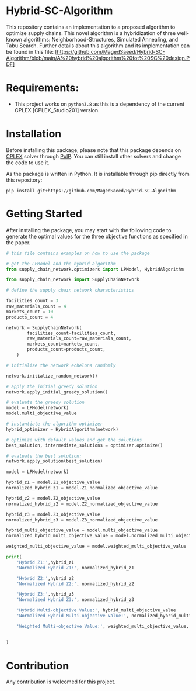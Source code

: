 # Hybrid-SC-Algorithm

This repository contains an implementation to a proposed algorithm to optimize supply chains. This novel algorithm is a hybridization  of three well-known algorithms: Neighborhood-Structures, Simulated Annealing, and Tabu Search. Further details about this algorithm and its implementation can be found in this file: [https://github.com/MagedSaeed/Hybrid-SC-Algorithm/blob/main/A%20hybrid%20algorithm%20fot%20SC%20design.PDF]

# Requirements:

- This project works on `python3.8` as this is a dependency of the current CPLEX [CPLEX_Studio201] version.


# Installation

Before installing this package, please note that this package depends on [CPLEX](https://www.ibm.com/products/ilog-cplex-optimization-studio/cplex-optimizer) solver through [PulP](https://github.com/coin-or/pulp). You can still install other solvers and change the code to use it. 

As the package is written in Python. It is installable through pip directly from this repository: 

```
pip install git+https://github.com/MagedSaeed/Hybrid-SC-Algorithm
```

# Getting Started

After installing the package, you may start with the following code to generate the optimal values for the three objective functions as specified in the paper.

```python
# this file contains examples on how to use the package

# get the LPModel and the hybrid algorithm
from supply_chain_network.optimizers import LPModel, HybridAlgorithm

from supply_chain_network import SupplyChainNetwork

# define the supply chain network characteristics

facilities_count = 3
raw_materials_count = 4
markets_count = 10
products_count = 4

network = SupplyChainNetwork(
        facilities_count=facilities_count,
        raw_materials_count=raw_materials_count,
        markets_count=markets_count,
        products_count=products_count,
    )

# initialize the network echelons randomly

network.initialize_random_network()

# apply the initial greedy solution
network.apply_initial_greedy_solution()

# evaluate the greedy solution
model = LPModel(network)
model.multi_objective_value

# instantiate the algorithm optimizer
hybrid_optimizer = HybridAlgorithm(network)

# optimize with default values and get the solutions
best_solution, intermediate_solutions = optimizer.optimize()

# evaluate the best solution:
network.apply_solution(best_solution)

model = LPModel(network)

hybrid_z1 = model.Z1_objective_value
normalized_hybrid_z1 = model.Z1_normalized_objective_value

hybrid_z2 = model.Z2_objective_value
normalized_hybrid_z2 = model.Z2_normalized_objective_value

hybrid_z3 = model.Z3_objective_value
normalized_hybrid_z3 = model.Z3_normalized_objective_value

hybrid_multi_objective_value = model.multi_objective_value
normalized_hybrid_multi_objective_value = model.normalized_multi_objective_value

weighted_multi_objective_value = model.weighted_multi_objective_value

print(
    'Hybrid Z1:',hybrid_z1
    'Normalized Hybrid Z1:', normalized_hybrid_z1

    'Hybrid Z2:',hybrid_z2
    'Normalized Hybrid Z2:', normalized_hybrid_z2

    'Hybrid Z3:',hybrid_z3
    'Normalized Hybrid Z3:', normalized_hybrid_z3

    'Hybrid Multi-objective Value:', hybrid_multi_objective_value
    'Normalized Hybrid Multi-objective Value:', normalized_hybrid_multi_objective_value

    'Weighted Multi-objective Value:', weighted_multi_objective_value,
    

)

```
# Contribution

Any contribution is welcomed for this project.

